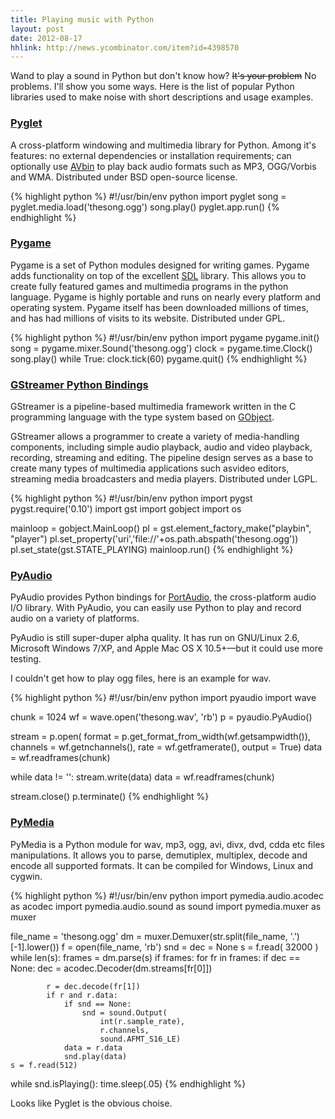 ```yaml
---
title: Playing music with Python
layout: post
date: 2012-08-17
hhlink: http://news.ycombinator.com/item?id=4398570
---
```


Wand to play a sound in Python but don't know how? <strike>It's your problem</strike> No problems. I'll show you some ways. Here is the list of popular Python libraries used to make noise with short descriptions and usage examples.

### [Pyglet](http://www.pyglet.org/)

A cross-platform windowing and multimedia library for Python. Among it's features: no external dependencies or installation requirements; can optionally use [AVbin](http://code.google.com/p/avbin/) to play back audio formats such as MP3, OGG/Vorbis and WMA. Distributed under BSD open-source license.

{% highlight python %}
#!/usr/bin/env python
import pyglet
song = pyglet.media.load('thesong.ogg')
song.play()
pyglet.app.run()
{% endhighlight %}

### [Pygame](http://www.pygame.org)

Pygame is a set of Python modules designed for writing games. Pygame adds functionality on top of the excellent [SDL](http://www.libsdl.org/) library. This allows you to create fully featured games and multimedia programs in the python language. Pygame is highly portable and runs on nearly every platform and operating system. Pygame itself has been downloaded millions of times, and has had millions of visits to its website. Distributed under GPL.

{% highlight python %}
#!/usr/bin/env python
import pygame
pygame.init()
song = pygame.mixer.Sound('thesong.ogg')
clock = pygame.time.Clock()
song.play()
while True:
    clock.tick(60)
pygame.quit()
{% endhighlight %}

### [GStreamer Python Bindings](http://pygstdocs.berlios.de/)

GStreamer is a pipeline-based multimedia framework written in the C programming language with the type system based on [GObject](http://en.wikipedia.org/wiki/GObject).

GStreamer allows a programmer to create a variety of media-handling components, including simple audio playback, audio and video playback, recording, streaming and editing. The pipeline design serves as a base to create many types of multimedia applications such asvideo editors, streaming media broadcasters and media players. Distributed under LGPL.

{% highlight python %}
#!/usr/bin/env python
import pygst
pygst.require('0.10')
import gst
import gobject
import os

mainloop = gobject.MainLoop()
pl = gst.element_factory_make("playbin", "player")
pl.set_property('uri','file://'+os.path.abspath('thesong.ogg'))
pl.set_state(gst.STATE_PLAYING)
mainloop.run()
{% endhighlight %}

### [PyAudio](http://people.csail.mit.edu/hubert/pyaudio/)

PyAudio provides Python bindings for [PortAudio](http://www.portaudio.com/), the cross-platform audio I/O library. With PyAudio, you can easily use Python to play and record audio on a variety of platforms.

PyAudio is still super-duper alpha quality. It has run on GNU/Linux 2.6, Microsoft Windows 7/XP, and Apple Mac OS X 10.5+—but it could use more testing.

I couldn't get how to play ogg files, here is an example for wav.

{% highlight python %}
#!/usr/bin/env python
import pyaudio
import wave

chunk = 1024
wf = wave.open('thesong.wav', 'rb')
p = pyaudio.PyAudio()

stream = p.open(
    format = p.get_format_from_width(wf.getsampwidth()),
    channels = wf.getnchannels(),
    rate = wf.getframerate(),
    output = True)
data = wf.readframes(chunk)

while data != '':
    stream.write(data)
    data = wf.readframes(chunk)

stream.close()
p.terminate()
{% endhighlight %}

### [PyMedia](http://pymedia.org/tut/)

PyMedia is a Python module for wav, mp3, ogg, avi, divx, dvd, cdda etc files manipulations. It allows you to parse, demutiplex, multiplex, decode and encode all supported formats. It can be compiled for Windows, Linux and cygwin.

{% highlight python %}
#!/usr/bin/env python
import pymedia.audio.acodec as acodec
import pymedia.audio.sound as sound
import pymedia.muxer as muxer

file_name = 'thesong.ogg'
dm = muxer.Demuxer(str.split(file_name, '.')[-1].lower())
f = open(file_name, 'rb')
snd = dec = None
s = f.read( 32000 )
while len(s):
    frames = dm.parse(s)
    if frames:
        for fr in frames:
            if dec == None:
                dec = acodec.Decoder(dm.streams[fr[0]])

            r = dec.decode(fr[1])
            if r and r.data:
                if snd == None:
                    snd = sound.Output(
                        int(r.sample_rate),
                        r.channels,
                        sound.AFMT_S16_LE)
                data = r.data
                snd.play(data)
    s = f.read(512)

while snd.isPlaying():
time.sleep(.05)
{% endhighlight %}

Looks like Pyglet is the obvious choise.